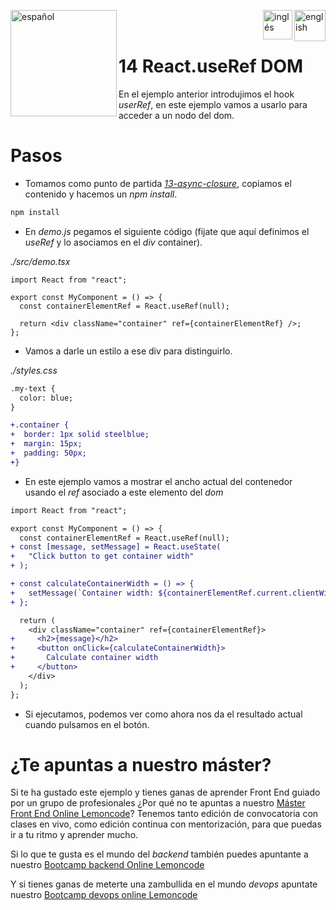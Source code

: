 [<img align="left" src="https://images.squarespace-cdn.com/content/v1/56cdb491a3360cdd18de5e16/1536155167931-3JJ7O74IM4QP88L0RQS9/3_200.png" alt="español" width="170"/>](https://lemoncode.net/) 


[<img align="right" src="https://upload.wikimedia.org/wikipedia/commons/thumb/7/7c/Spain_flag_icon.svg/1200px-Spain_flag_icon.svg.png" alt="english" width="50"/>](https://github.com/Lemoncode/react-hooks-by-example/blob/master/14-use-ref-dom/Readme_es.md)
[<img align="right" src="https://assets.stickpng.com/images/580b585b2edbce24c47b2836.png" alt="inglés" width="47"/>](https://github.com/Lemoncode/react-hooks-by-example/blob/master/14-use-ref-dom/Readme.md)
  
<br>
<br>


# 14 React.useRef DOM

En el ejemplo anterior introdujimos el hook _userRef_, en este ejemplo
vamos a usarlo para acceder a un nodo del dom.

# Pasos

- Tomamos como punto de partida [_13-async-closure_](https://github.com/Lemoncode/react-hooks-by-example/blob/master/13-async-closure), copiamos el contenido
  y hacemos un _npm install_.

```bash
npm install
```

- En _demo.js_ pegamos el siguiente código (fijate que aquí definimos
  el _useRef_ y lo asociamos en el _div_ container).

_./src/demo.tsx_

```tsx
import React from "react";

export const MyComponent = () => {
  const containerElementRef = React.useRef(null);

  return <div className="container" ref={containerElementRef} />;
};
```

- Vamos a darle un estilo a ese div para distinguirlo.

_./styles.css_

```diff
.my-text {
  color: blue;
}

+.container {
+  border: 1px solid steelblue;
+  margin: 15px;
+  padding: 50px;
+}
```

- En este ejemplo vamos a mostrar el ancho actual del contenedor usando el _ref_ asociado
  a este elemento del _dom_

```diff
import React from "react";

export const MyComponent = () => {
  const containerElementRef = React.useRef(null);
+ const [message, setMessage] = React.useState(
+   "Click button to get container width"
+ );

+ const calculateContainerWidth = () => {
+   setMessage(`Container width: ${containerElementRef.current.clientWidth}px`);
+ };

  return (
    <div className="container" ref={containerElementRef}>
+     <h2>{message}</h2>
+     <button onClick={calculateContainerWidth}>
+       Calculate container width
+     </button>
    </div>
  );
};
```

- Si ejecutamos, podemos ver como ahora nos da el resultado actual cuando pulsamos
  en el botón.

# ¿Te apuntas a nuestro máster?

Si te ha gustado este ejemplo y tienes ganas de aprender Front End
guiado por un grupo de profesionales ¿Por qué no te apuntas a
nuestro [Máster Front End Online Lemoncode](https://lemoncode.net/master-frontend#inicio-banner)? Tenemos tanto edición de convocatoria
con clases en vivo, como edición continua con mentorización, para
que puedas ir a tu ritmo y aprender mucho.

Si lo que te gusta es el mundo del _backend_ también puedes apuntante a nuestro [Bootcamp backend Online Lemoncode](https://lemoncode.net/bootcamp-backend#bootcamp-backend/inicio)

Y si tienes ganas de meterte una zambullida en el mundo _devops_
apuntate nuestro [Bootcamp devops online Lemoncode](https://lemoncode.net/bootcamp-devops#bootcamp-devops/inicio)
